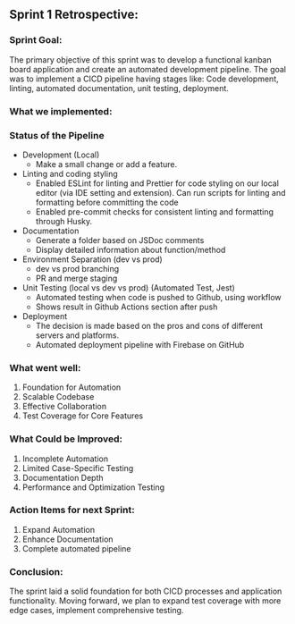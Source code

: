 ## Sprint 1 Retrospective:

### Sprint Goal: 
The primary objective of this sprint was to develop a functional kanban board application and create an automated development pipeline. The goal was to implement a CICD pipeline having stages like: Code development, linting, automated documentation, unit testing, deployment.

### What we implemented:

### Status of the Pipeline 
- Development (Local)
    - Make a small change or add a feature. 
- Linting and coding styling
    - Enabled ESLint for linting and Prettier for code styling on our local editor (via IDE setting and extension). Can run scripts for linting and formatting before committing the code
    - Enabled pre-commit checks for consistent linting and formatting through Husky. 
- Documentation
    - Generate a folder based on JSDoc comments
    - Display detailed information about function/method
- Environment Separation (dev vs prod)
    - dev vs prod branching
    - PR and merge staging
- Unit Testing (local vs dev vs prod) (Automated Test, Jest)
    - Automated testing when code is pushed to Github, using workflow
    - Shows result in Github Actions section after push
- Deployment 
    - The decision is made based on the pros and cons of different servers and platforms.
    - Automated deployment pipeline with Firebase on GitHub

### What went well:
1. Foundation for Automation
2. Scalable Codebase
3. Effective Collaboration
4. Test Coverage for Core Features

### What Could be Improved:
1. Incomplete Automation
2. Limited Case-Specific Testing
3. Documentation Depth
4. Performance and Optimization Testing

### Action Items for next Sprint:
1. Expand Automation
2. Enhance Documentation
3. Complete automated pipeline

### Conclusion:
The sprint laid a solid foundation for both CICD processes and application functionality. Moving forward, we plan to expand test coverage with more edge cases, implement comprehensive testing.

